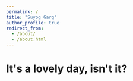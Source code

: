 ```yaml
---
permalink: /
title: "Suyog Garg"
author_profile: true
redirect_from: 
  - /about/
  - /about.html
---
```


It's a lovely day, isn't it?
======
